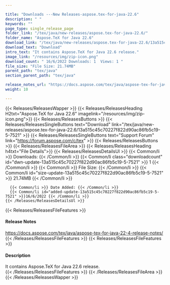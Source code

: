 ```yaml
---

title: "Downloads ---New Releases-aspose.tex-for-java-22.6"
description: " "
keywords: ""
page_type: single_release_page
folder_link: "/tex/java/new-releases/aspose.tex-for-java-22.6/"
folder_name: "Aspose.TeX for Java 22.6"
download_link: "/tex/java/new-releases/aspose.tex-for-java-22.6/13a515c45c70227f822d90ac86fb5c19-5-7521"
download_text: "Download"
intro_text: "It contains Aspose.TeX for Java 22.6 release."
image_link: "/resources/img/zip-icon.png"
download_count: " 16/6/2022 Downloads: 1  Views: 1 "
file_size: "File Size: 21.74MB"
parent_path: "tex/java"
section_parent_path: "tex/java"

release_notes_url: "https://docs.aspose.com/tex/java/aspose-tex-for-java-22-4-release-notes/"
weight: 10

---
```


{{< Releases/ReleasesWapper >}}
  {{< Releases/ReleasesHeading H2txt="Aspose.TeX for Java 22.6" imagelink="/resources/img/zip-icon.png">}}
  {{< Releases/ReleasesButtons >}}
    {{< Releases/ReleasesSingleButtons text="Download" link="/tex/java/new-releases/aspose.tex-for-java-22.6/13a515c45c70227f822d90ac86fb5c19-5-7521" >}}
    {{< Releases/ReleasesSingleButtons text="Support Forum" link="https://forum.aspose.com/c/tex" >}}
  {{< Releases/ReleasesButtons >}}
  {{< Releases/ReleasesFileArea >}}
    {{< Releases/ReleasesHeading h4txt="File Details">}}
    {{< Releases/ReleasesDetailsUl >}}
      {{< Common/li >}} Downloads: {{< /Common/li >}}
      {{< Common/li class="downloadcount" id="dwn-update-13a515c45c70227f822d90ac86fb5c19-5-7521" >}} 1 {{< /Common/li >}}
      {{< Common/li >}} File Size: {{< /Common/li >}}
      {{< Common/li id="size-update-13a515c45c70227f822d90ac86fb5c19-5-7521" >}} 21.74MB {{< /Common/li >}}

      {{< Common/li >}} Date Added: {{< /Common/li >}}
      {{< Common/li id="added-update-13a515c45c70227f822d90ac86fb5c19-5-7521" >}}16/6/2022 {{< /Common/li >}}
    {{< /Releases/ReleasesDetailsUl >}}

  {{< Releases/ReleasesFileFeatures >}}
      <h4>Release Notes</h4><div><a href='https://docs.aspose.com/tex/java/aspose-tex-for-java-22-4-release-notes/'>https://docs.aspose.com/tex/java/aspose-tex-for-java-22-4-release-notes/</a></div>
  {{< /Releases/ReleasesFileFeatures >}}
  {{< Releases/ReleasesFileFeatures >}}
      <h4>Description</h4><div class="HTMLDescription">It contains Aspose.TeX for Java 22.6 release.</div>
  {{< /Releases/ReleasesFileFeatures >}}
 {{< /Releases/ReleasesFileArea >}}
{{< /Releases/ReleasesWapper >}}


